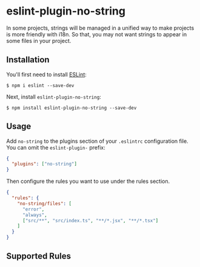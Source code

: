 # eslint-plugin-no-string

In some projects, strings will be managed in a unified way to make projects is more friendly with i18n. So that, you may not want strings to appear in some files in your project.

## Installation

You'll first need to install [ESLint](http://eslint.org):

```
$ npm i eslint --save-dev
```

Next, install `eslint-plugin-no-string`:

```
$ npm install eslint-plugin-no-string --save-dev
```

## Usage

Add `no-string` to the plugins section of your `.eslintrc` configuration file. You can omit the `eslint-plugin-` prefix:

```json
{
  "plugins": ["no-string"]
}
```

Then configure the rules you want to use under the rules section.

```json
{
  "rules": {
    "no-string/files": [
      "error",
      "always",
      ["src/**", "src/index.ts", "**/*.jsx", "**/*.tsx"]
    ]
  }
}
```

## Supported Rules
